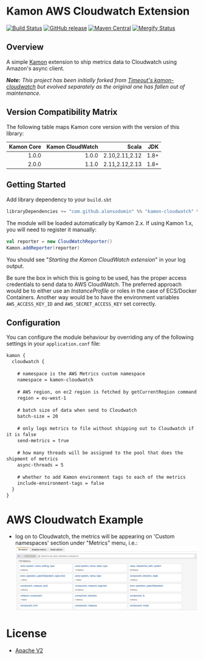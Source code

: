 # Kamon AWS Cloudwatch Extension

[![Build Status](https://travis-ci.org/alonsodomin/kamon-cloudwatch.svg?branch=master)](https://travis-ci.org/alonsodomin/kamon-cloudwatch)
[![GitHub release](https://img.shields.io/github/tag/alonsodomin/kamon-cloudwatch.svg)](https://github.com/alonsodomin/kamon-cloudwatch/releases)
[![Maven Central](https://maven-badges.herokuapp.com/maven-central/com.github.alonsodomin/kamon-cloudwatch_2.12/badge.svg)](https://maven-badges.herokuapp.com/maven-central/com.github.alonsodomin/kamon-cloudwatch_2.12)
[![Mergify Status](https://img.shields.io/endpoint.svg?url=https://gh.mergify.io/badges/alonsodomin/kamon-cloudwatch&style=flat)](https://mergify.io)

## Overview

A simple [Kamon](https://github.com/kamon-io/Kamon) extension to ship metrics data to Cloudwatch using Amazon's async client.

_**Note:** This project has been initially forked from [Timeout's kamon-cloudwatch](https://github.com/timeoutdigital/kamon-cloudwatch) but evolved separately as the original one has fallen out of maintenance._

## Version Compatibility Matrix

The following table maps Kamon core version with the version of this library:

| Kamon Core | Kamon CloudWatch | Scala          | JDK  |
|-----------:| ----------------:| --------------:|-----:|
|      1.0.0 |            1.0.0 | 2.10,2.11,2.12 | 1.8+ |
|      2.0.0 |            1.1.0 | 2.11,2.12,2.13 | 1.8+ |

## Getting Started

Add library dependency to your `build.sbt`

```scala
libraryDependencies += "com.github.alonsodomin" %% "kamon-cloudwatch" % "<version>"
```

The module will be loaded automatically by Kamon 2.x. If using Kamon 1.x, you will need to register it manually:

```scala
val reporter = new CloudWatchReporter()
Kamon.addReporter(reporter)
```

You should see "_Starting the Kamon CloudWatch extension_" in your log output.

Be sure the box in which this is going to be used, has the proper access credentials to send data to AWS CloudWatch. The preferred approach would be to either use an _InstanceProfile_ or roles in the case of ECS/Docker Containers. Another way would be to have the environment variables `AWS_ACCESS_KEY_ID` and `AWS_SECRET_ACCESS_KEY` set correctly.

## Configuration

You can configure the module behaviour by overriding any of the following settings in your `application.conf` file:

```
kamon {
  cloudwatch {

    # namespace is the AWS Metrics custom namespace
    namespace = kamon-cloudwatch
    
    # AWS region, on ec2 region is fetched by getCurrentRegion command
    region = eu-west-1

    # batch size of data when send to Cloudwatch    
    batch-size = 20

    # only logs metrics to file without shipping out to Cloudwatch if it is false
    send-metrics = true

    # how many threads will be assigned to the pool that does the shipment of metrics
    async-threads = 5
    
    # whether to add Kamon environment tags to each of the metrics
    include-environment-tags = false
  }
}
```

# AWS Cloudwatch Example
- log on to Cloudwatch, the metrics will be appearing on 'Custom namespaces' section under "Metrics" menu, i.e.:
![alt text](https://github.com/alonsodomin/kamon-cloudwatch/blob/master/doc/cloudwatch-metrics.jpg "what has showed up in Cloudwatch")

# License
- [Apache V2](https://github.com/alonsodomin/kamon-cloudwatch/blob/master/LICENSE "MIT")
